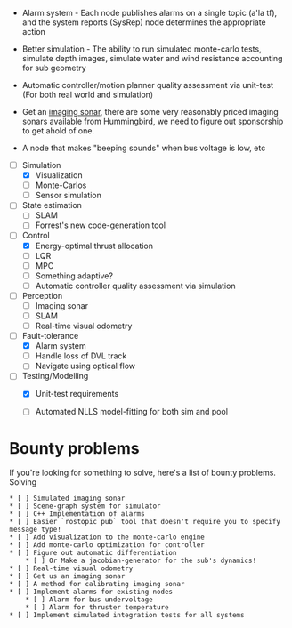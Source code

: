* Alarm system - Each node publishes alarms on a single topic (a'la tf), and the system reports (SysRep) node determines the appropriate action
* Better simulation - The ability to run simulated monte-carlo tests, simulate depth images, simulate water and wind resistance accounting for sub geometry
* Automatic controller/motion planner quality assessment via unit-test (For both real world and simulation)

* Get an [imaging sonar](http://www.humminbird.com/Category/Technology/Down-Imaging/), there are some very reasonably priced imaging sonars available from Hummingbird, we need to figure out sponsorship to get ahold of one.

* A node that makes "beeping sounds" when bus voltage is low, etc

* [ ] Simulation
    * [x] Visualization
    * [ ] Monte-Carlos
    * [ ] Sensor simulation

* [ ] State estimation
    * [ ] SLAM
    * [ ] Forrest's new code-generation tool

* [ ] Control
    * [x] Energy-optimal thrust allocation
    * [ ] LQR
    * [ ] MPC
    * [ ] Something adaptive?
    * [ ] Automatic controller quality assessment via simulation

* [ ] Perception
    * [ ] Imaging sonar
    * [ ] SLAM
    * [ ] Real-time visual odometry

* [ ] Fault-tolerance
    * [x] Alarm system
    * [ ] Handle loss of DVL track
    * [ ] Navigate using optical flow

* [ ] Testing/Modelling
    * [x] Unit-test requirements
    * [ ] Automated NLLS model-fitting for both sim and pool


# Bounty problems

If you're looking for something to solve, here's a list of bounty problems. Solving

    * [ ] Simulated imaging sonar
    * [ ] Scene-graph system for simulator
    * [ ] C++ Implementation of alarms
    * [ ] Easier `rostopic pub` tool that doesn't require you to specify message type!
    * [ ] Add visualization to the monte-carlo engine
    * [ ] Add monte-carlo optimization for controller
    * [ ] Figure out automatic differentiation
        * [ ] Or Make a jacobian-generator for the sub's dynamics!
    * [ ] Real-time visual odometry
    * [ ] Get us an imaging sonar
    * [ ] A method for calibrating imaging sonar
    * [ ] Implement alarms for existing nodes
        * [ ] Alarm for bus undervoltage
        * [ ] Alarm for thruster temperature
    * [ ] Implement simulated integration tests for all systems